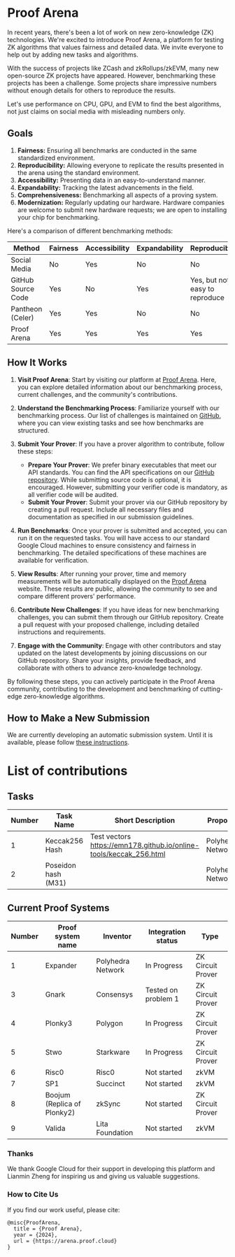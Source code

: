 # Proof Arena

In recent years, there's been a lot of work on new zero-knowledge (ZK) technologies. We're excited to introduce Proof Arena, a platform for testing ZK algorithms that values fairness and detailed data. We invite everyone to help out by adding new tasks and algorithms.

With the success of projects like ZCash and zkRollups/zkEVM, many new open-source ZK projects have appeared. However, benchmarking these projects has been a challenge. Some projects share impressive numbers without enough details for others to reproduce the results.

Let's use performance on CPU, GPU, and EVM to find the best algorithms, not just claims on social media with misleading numbers only.

## Goals

1. **Fairness:** Ensuring all benchmarks are conducted in the same standardized environment.
2. **Reproducibility:** Allowing everyone to replicate the results presented in the arena using the standard environment.
3. **Accessibility:** Presenting data in an easy-to-understand manner.
4. **Expandability:** Tracking the latest advancements in the field.
5. **Comprehensiveness:** Benchmarking all aspects of a proving system.
6. **Modernization:** Regularly updating our hardware. Hardware companies are welcome to submit new hardware requests; we are open to installing your chip for benchmarking.

Here's a comparison of different benchmarking methods:

| Method | Fairness | Accessibility | Expandability | Reproducibility | Modernization | Comprehensiveness |
| --- | --- | --- | --- | --- | --- | --- |
| Social Media | No | Yes | No | No | No | No |
| GitHub Source Code | Yes | No | Yes | Yes, but not easy to reproduce | No | Yes |
| Pantheon (Celer) | Yes | Yes | No | No | No | Yes |
| Proof Arena | Yes | Yes | Yes | Yes | Yes | Yes |

## How It Works

1. **Visit Proof Arena**: Start by visiting our platform at [Proof Arena](https://proofarena.org). Here, you can explore detailed information about our benchmarking process, current challenges, and the community's contributions.

2. **Understand the Benchmarking Process**: Familiarize yourself with our benchmarking process. Our list of challenges is maintained on [GitHub](https://github.com/PolyhedraZK/proof-arena), where you can view existing tasks and see how benchmarks are structured.

3. **Submit Your Prover**: If you have a prover algorithm to contribute, follow these steps:

   - **Prepare Your Prover**: We prefer binary executables that meet our API standards. You can find the API specifications on our [GitHub repository](https://github.com/PolyhedraZK/proof-arena). While submitting source code is optional, it is encouraged. However, submitting your verifier code is mandatory, as all verifier code will be audited.
   - **Submit Your Prover**: Submit your prover via our GitHub repository by creating a pull request. Include all necessary files and documentation as specified in our submission guidelines.

4. **Run Benchmarks**: Once your prover is submitted and accepted, you can run it on the requested tasks. You will have access to our standard Google Cloud machines to ensure consistency and fairness in benchmarking. The detailed specifications of these machines are available for verification.

5. **View Results**: After running your prover, time and memory measurements will be automatically displayed on the [Proof Arena](https://arena.proof.cloud) website. These results are public, allowing the community to see and compare different provers' performance.

6. **Contribute New Challenges**: If you have ideas for new benchmarking challenges, you can submit them through our GitHub repository. Create a pull request with your proposed challenge, including detailed instructions and requirements.

7. **Engage with the Community**: Engage with other contributors and stay updated on the latest developments by joining discussions on our GitHub repository. Share your insights, provide feedback, and collaborate with others to advance zero-knowledge technology.

By following these steps, you can actively participate in the Proof Arena community, contributing to the development and benchmarking of cutting-edge zero-knowledge algorithms.

## How to Make a New Submission

We are currently developing an automatic submission system. Until it is available, please follow [these instructions](https://github.com/PolyhedraZK/proof-arena/blob/main/docs/how_to_contribute.md).

# List of contributions

## Tasks

| Number | Task Name | Short Description | Proposer | Status | Link |
| --- | --- | --- | --- | --- | --- |
| 1 | Keccak256 Hash | Test vectors https://emn178.github.io/online-tools/keccak_256.html | Polyhedra Network | Draft | [Link](https://github.com/PolyhedraZK/proof-arena/blob/main/problems/keccak256_hash/problem.md) |
| 2 | Poseidon hash (M31) |  | Polyhedra Network | Draft |  |

## Current Proof Systems

| Number | Proof system name | Inventor | Integration status | Type |
| --- | --- | --- | --- | --- |
| 1 | Expander | Polyhedra Network | In Progress | ZK Circuit Prover |
| 3 | Gnark | Consensys | Tested on problem 1 | ZK Circuit Prover |
| 4 | Plonky3 | Polygon | In Progress | ZK Circuit Prover |
| 5 | Stwo | Starkware | In Progress | ZK Circuit Prover |
| 6 | Risc0 | Risc0 | Not started | zkVM |
| 7 | SP1 | Succinct | Not started | zkVM |
| 8 | Boojum (Replica of Plonky2) | zkSync | Not started | ZK Circuit Prover |
| 9 | Valida | Lita Foundation | Not started | zkVM |

### Thanks

We thank Google Cloud for their support in developing this platform and Lianmin Zheng for inspiring us and giving us valuable suggestions.

### How to Cite Us

If you find our work useful, please cite:

```
@misc{ProofArena,
  title = {Proof Arena},
  year = {2024},
  url = {https://arena.proof.cloud}
}
```